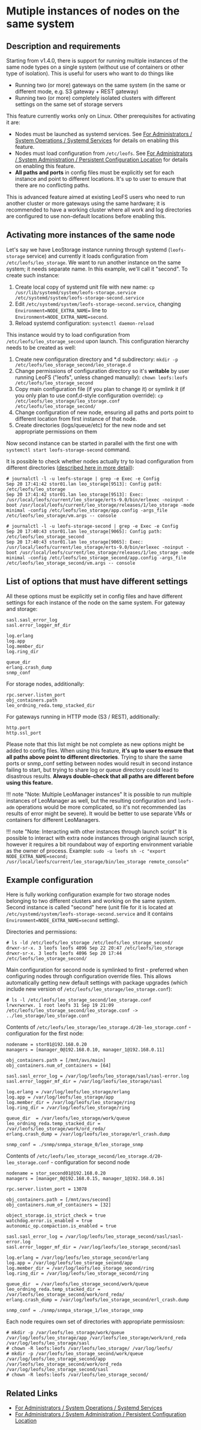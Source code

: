 # Mutiple instances of nodes on the same system

## Description and requirements

Starting from v1.4.0, there is support for running multiple instances of the same node types on a single system (without use of containers or other type of isolation). This is useful for users who want to do things like

- Running two (or more) gateways on the same system (in the same or different mode, e.g. S3 gateway + REST gateway)
- Running two (or more) completely isolated clusters with different settings on the same set of storage servers

This feature currently works only on Linux. Other prerequisites for activating it are:

- Nodes must be launched as systemd services. See [For Administrators / System Operations / Systemd Services](/admin/system_operations/systemd.md) for details on enabling this feature.
- Nodes must load configuration from `/etc/leofs`. See [For Administrators / System Administration / Persistent Configuration Location](/admin/system_admin/persistent_configuration.md) for details on enabling this feature.
- **All paths and ports** in config files must be explicitly set for each instance and point to different locations. It's up to user to ensure that there are no conflicting paths.

This is advanced feature aimed at existing LeoFS users who need to run another cluster or more gateways using the same hardware; it is recommended to have a working cluster where all work and log directories are configured to use non-default locations before enabling this.

## Activating more instances of the same node

Let's say we have LeoStorage instance running through systemd (`leofs-storage` service) and currently it loads configuration from `/etc/leofs/leo_storage`. We want to run another instance on the same system; it needs separate name. In this example, we'll call it "second". To create such instance:

1. Create local copy of systemd unit file with new name: `cp /usr/lib/systemd/system/leofs-storage.service /etc/systemd/system/leofs-storage-second.service`
2. Edit `/etc/systemd/system/leofs-storage-second.service`, changing `Environment=NODE_EXTRA_NAME=` line to `Environment=NODE_EXTRA_NAME=second`.
3. Reload systemd configuration: `systemctl daemon-reload`

This instance would try to load configuration from `/etc/leofs/leo_storage_second` upon launch. This configuration hierarchy needs to be created as well:

1. Create new configuration directory and *.d subdirectory: `mkdir -p /etc/leofs/leo_storage_second/leo_storage.d`
2. Change permissions of configuration directory so it's **writable** by user running LeoFS ("leofs", unless changed manually): `chown leofs:leofs /etc/leofs/leo_storage_second`
3. Copy main configuration file (if you plan to change it) or symlink it (if you only plan to use conf.d-style configuration override): `cp /etc/leofs/leo_storage/leo_storage.conf /etc/leofs/leo_storage_second/`
4. Change configuration of new node, ensuring all paths and ports point to different location from first instance of that node.
5. Create directories (logs/queue/etc) for the new node and set appropriate permissions on them

Now second instance can be started in parallel with the first one with `systemctl start leofs-storage-second` command.

It is possible to check whether nodes actually try to load configuration from different directories ([described here in more detail](/admin/system_admin/persistent_configuration.md#how-to-check-which-configuration-directory-is-used)):
```
# journalctl -l -u leofs-storage | grep -e Exec -e Config
Sep 20 17:41:42 stor01.lan leo_storage[9513]: Config path: /etc/leofs/leo_storage
Sep 20 17:41:42 stor01.lan leo_storage[9513]: Exec: /usr/local/leofs/current/leo_storage/erts-9.0/bin/erlexec -noinput -boot /usr/local/leofs/current/leo_storage/releases/1/leo_storage -mode minimal -config /etc/leofs/leo_storage/app.config -args_file /etc/leofs/leo_storage/vm.args -- console

# journalctl -l -u leofs-storage-second | grep -e Exec -e Config
Sep 20 17:40:43 stor01.lan leo_storage[9065]: Config path: /etc/leofs/leo_storage_second
Sep 20 17:40:43 stor01.lan leo_storage[9065]: Exec: /usr/local/leofs/current/leo_storage/erts-9.0/bin/erlexec -noinput -boot /usr/local/leofs/current/leo_storage/releases/1/leo_storage -mode minimal -config /etc/leofs/leo_storage_second/app.config -args_file /etc/leofs/leo_storage_second/vm.args -- console
```

## List of options that must have different settings

All these options must be explicitly set in config files and have different settings for each instance of the node on the same system. For gateway and storage:
```
sasl.sasl_error_log
sasl.error_logger_mf_dir

log.erlang
log.app
log.member_dir
log.ring_dir

queue_dir
erlang.crash_dump
snmp_conf
```
For storage nodes, additionally:
```
rpc.server.listen_port
obj_containers.path
leo_ordning_reda.temp_stacked_dir
```
For gateways running in HTTP mode (S3 / REST), additionally:
```
http.port
http.ssl_port
```

Please note that this list might be not complete as new options might be added to config files. When using this feature, **it's up to user to ensure that all paths above point to different directories**. Trying to share the same ports or snmp_conf setting between nodes would result in second instance failing to start, but trying to share log or queue directory could lead to disastrous results. **Always double-check that all paths are different before using this feature.**

!!! note "Note: Multiple LeoManager instances"
    It is possible to run multiple instances of LeoManager as well, but the resulting configuration and `leofs-adm` operations would be more complicated, so it's not recommended (as results of error might be severe). It would be better to use separate VMs or containers for different LeoManagers.

!!! note "Note: Interacting with other instances through launch script"
    It is possible to interact with extra node instances through original launch script, however it requires a bit roundabout way of exporting environment variable as the owner of process. Example: `sudo -u leofs sh -c "export NODE_EXTRA_NAME=second; /usr/local/leofs/current/leo_storage/bin/leo_storage remote_console"`

## Example configuration

Here is fully working configuration example for two storage nodes belonging to two different clusters and working on the same system. Second instance is called "second" here (unit file for it is located at `/etc/systemd/system/leofs-storage-second.service` and it contains `Environment=NODE_EXTRA_NAME=second` setting).

Directories and permissions:
```
# ls -ld /etc/leofs/leo_storage /etc/leofs/leo_storage_second/
drwxr-sr-x. 3 leofs leofs 4096 Sep 22 20:47 /etc/leofs/leo_storage
drwxr-sr-x. 3 leofs leofs 4096 Sep 20 17:44 /etc/leofs/leo_storage_second/
```
Main configuration for second node is symlinked to first - preferred when configuring nodes through configuration override files. This allows automatically getting new default settings with package upgrades (which include new version of `/etc/leofs/leo_storage/leo_storage.conf`):
```
# ls -l /etc/leofs/leo_storage_second/leo_storage.conf
lrwxrwxrwx. 1 root leofs 31 Sep 19 21:09 /etc/leofs/leo_storage_second/leo_storage.conf -> ../leo_storage/leo_storage.conf
```

Contents of `/etc/leofs/leo_storage/leo_storage.d/20-leo_storage.conf` - configuration for the first node:
```
nodename = stor01@192.168.0.20
managers = [manager_0@192.168.0.10, manager_1@192.168.0.11]

obj_containers.path = [/mnt/avs/main]
obj_containers.num_of_containers = [64]

sasl.sasl_error_log = /var/log/leofs/leo_storage/sasl/sasl-error.log
sasl.error_logger_mf_dir = /var/log/leofs/leo_storage/sasl

log.erlang = /var/log/leofs/leo_storage/erlang
log.app = /var/log/leofs/leo_storage/app
log.member_dir = /var/log/leofs/leo_storage/ring
log.ring_dir = /var/log/leofs/leo_storage/ring

queue_dir  = /var/leofs/leo_storage/work/queue
leo_ordning_reda.temp_stacked_dir = /var/leofs/leo_storage/work/ord_reda/
erlang.crash_dump = /var/log/leofs/leo_storage/erl_crash.dump

snmp_conf = ./snmp/snmpa_storage_0/leo_storage_snmp
```

Contents of `/etc/leofs/leo_storage_second/leo_storage.d/20-leo_storage.conf` - configuration for second node
```
nodename = stor_second01@192.168.0.20
managers = [manager_0@192.168.0.15, manager_1@192.168.0.16]

rpc.server.listen_port = 13078

obj_containers.path = [/mnt/avs/second]
obj_containers.num_of_containers = [32]

object_storage.is_strict_check = true
watchdog.error.is_enabled = true
autonomic_op.compaction.is_enabled = true

sasl.sasl_error_log = /var/log/leofs/leo_storage_second/sasl/sasl-error.log
sasl.error_logger_mf_dir = /var/log/leofs/leo_storage_second/sasl

log.erlang = /var/log/leofs/leo_storage_second/erlang
log.app = /var/log/leofs/leo_storage_second/app
log.member_dir = /var/log/leofs/leo_storage_second/ring
log.ring_dir = /var/log/leofs/leo_storage_second/ring

queue_dir  = /var/leofs/leo_storage_second/work/queue
leo_ordning_reda.temp_stacked_dir = /var/leofs/leo_storage_second/work/ord_reda/
erlang.crash_dump = /var/log/leofs/leo_storage_second/erl_crash.dump

snmp_conf = ./snmp/snmpa_storage_1/leo_storage_snmp
```

Each node requires own set of directories with appropriate permissiosn:
```
# mkdir -p /var/leofs/leo_storage/work/queue /var/log/leofs/leo_storage/app /var/leofs/leo_storage/work/ord_reda /var/log/leofs/leo_storage/sasl
# chown -R leofs:leofs /var/leofs/leo_storage/ /var/log/leofs/
# mkdir -p /var/leofs/leo_storage_second/work/queue /var/log/leofs/leo_storage_second/app /var/leofs/leo_storage_second/work/ord_reda /var/log/leofs/leo_storage_second/sasl
# chown -R leofs:leofs /var/leofs/leo_storage_second/
```

## Related Links

- [For Administrators / System Operations / Systemd Services](/admin/system_operations/systemd.md)
- [For Administrators / System Administration / Persistent Configuration Location](/admin/system_admin/persistent_configuration.md)
